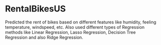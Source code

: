 # RentalBikesUS
Predicted the rent of bikes based on different features like humidity, feeling temperature, windspeed, etc. Also used different types of Regression methods like Linear Regression, Lasso Regression, Decision Tree Regression and also Ridge Regression.
